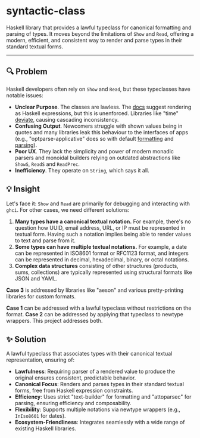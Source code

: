 # syntactic-class

Haskell library that provides a lawful typeclass for canonical formatting and parsing of types. It moves beyond the limitations of `Show` and `Read`, offering a modern, efficient, and consistent way to render and parse types in their standard textual forms.

---

## 🔍 Problem

Haskell developers often rely on `Show` and `Read`, but these typeclasses have notable issues:

- **Unclear Purpose**. The classes are lawless. The [docs](https://hackage.haskell.org/package/base-4.21.0.0/docs/Prelude.html#t:Show) suggest rendering as Haskell expressions, but this is unenforced. Libraries like "time" [deviate](https://github.com/haskell/time/issues/271), causing cascading inconsistency.
- **Confusing Output**. Newcomers struggle with shown values being in quotes and many libraries leak this behaviour to the interfaces of apps (e.g., "optparse-applicative" does so with default [formatting](https://hackage.haskell.org/package/optparse-applicative-0.18.1.0/docs/Options-Applicative.html#v:showDefault) and [parsing](https://hackage.haskell.org/package/optparse-applicative-0.18.1.0/docs/Options-Applicative.html#v:auto)).
- **Poor UX**. They lack the simplicity and power of modern monadic parsers and monoidal builders relying on outdated abstractions like `ShowS`, `ReadS` and `ReadPrec`.
- **Inefficiency**. They operate on `String`, which says it all.

## 💡 Insight

Let's face it: `Show` and `Read` are primarily for debugging and interacting with `ghci`. For other cases, we need different solutions:
1. **Many types have a canonical textual notation.** For example, there's no question how UUID, email address, URL, or IP must be represented in textual form. Having such a notation implies being able to render values to text and parse from it.
2. **Some types can have multiple textual notations.** For example, a date can be represented in ISO8601 format or RFC1123 format, and integers can be represented in decimal, hexadecimal, binary, or octal notations.
3. **Complex data structures** consisting of other structures (products, sums, collections) are typically represented using structural formats like JSON and YAML.

__Case 3__ is addressed by libraries like "aeson" and various pretty-printing libraries for custom formats.

__Case 1__ can be addressed with a lawful typeclass without restrictions on the format. __Case 2__ can be addressed by applying that typeclass to newtype wrappers. This project addresses both.

## ✨ Solution

A lawful typeclass that associates types with their canonical textual representation, ensuring of:

- **Lawfulness**: Requiring parser of a rendered value to produce the original ensures consistent, predictable behavior.
- **Canonical Focus**: Renders and parses types in their standard textual forms, free from Haskell expression constraints.
- **Efficiency**: Uses strict "text-builder" for formatting and "attoparsec" for parsing, ensuring efficiency and composability.
- **Flexibility**: Supports multiple notations via newtype wrappers (e.g., `InIso8601` for dates).
- **Ecosystem-Friendliness**: Integrates seamlessly with a wide range of existing Haskell libraries.
